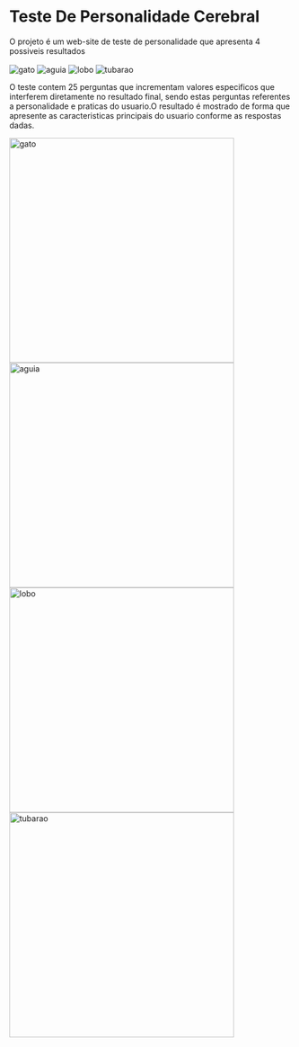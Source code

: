 # Teste De Personalidade Cerebral



<p>O projeto é um web-site de teste de personalidade que apresenta 4 possiveis resultados<p>

<div display="inline">
 <img align="center"alt="gato" src="https://github.com/BernardoSsilva/TesteDePreferenciaCerebral/assets/126777966/220ee512-b0e1-440a-bfd8-f404c0b73d70">
  <img align="center"  alt="aguia" src="https://github.com/BernardoSsilva/TesteDePreferenciaCerebral/assets/126777966/89f7e8d4-7709-4e3b-bc33-7b10fff02182">
   <img align="center"  alt="lobo" src="https://github.com/BernardoSsilva/TesteDePreferenciaCerebral/assets/126777966/7e6adfd7-8a77-4016-9a6b-0b53917fd8a1">
    <img align="center"   alt="tubarao" src="https://github.com/BernardoSsilva/TesteDePreferenciaCerebral/assets/126777966/ec22b0f8-2ea9-4220-a541-bd47a7c5fc6e">
</div>

<p>O teste contem 25 perguntas que incrementam valores especificos que interferem diretamente no resultado final, sendo estas perguntas referentes a personalidade e praticas do usuario.</p<

<p>O resultado é mostrado de forma que apresente as caracteristicas principais do usuario conforme as respostas dadas.</p>

<div display="grid" gap="2rem">
 <img  gap="1rem" align="center" alt="gato" width="400px" heigt="314px" src="https://github.com/BernardoSsilva/TesteDePreferenciaCerebral/assets/126777966/fb198560-8044-4d8f-b9e6-874110de7415">
 <img gap="1rem" align="center" alt="aguia" width="400px" heigt="314px" src="https://github.com/BernardoSsilva/TesteDePreferenciaCerebral/assets/126777966/21cf8a3c-4642-43dd-b59e-eb7498de3d87">
<img gap="1rem" align="center" alt="lobo" width="400px" heigt="314px" src="https://github.com/BernardoSsilva/TesteDePreferenciaCerebral/assets/126777966/6469c391-0060-48e7-bca1-bb53fca59b2b">
<img gap="1rem" align="center" alt="tubarao" width="400px" heigt="314px" src="https://github.com/BernardoSsilva/TesteDePreferenciaCerebral/assets/126777966/94493df8-4d0d-430a-ae8f-052b0d0dc85d">
</div>
